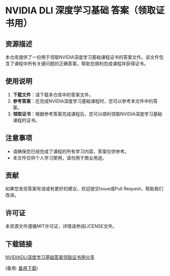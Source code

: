 # NVIDIA DLI 深度学习基础 答案（领取证书用）

## 资源描述

本仓库提供了一份用于领取NVIDIA深度学习基础课程证书的答案文件。该文件包含了课程中所有关键问题的正确答案，帮助您顺利完成课程并获得证书。

## 使用说明

1. **下载文件**：请下载本仓库中的答案文件。
2. **参考答案**：在完成NVIDIA深度学习基础课程时，您可以参考本文件中的答案。
3. **领取证书**：根据参考答案完成课程后，您可以顺利领取NVIDIA深度学习基础课程的证书。

## 注意事项

- 请确保您已经完成了课程的所有学习内容，答案仅供参考。
- 本文件仅供个人学习使用，请勿用于商业用途。

## 贡献

如果您发现答案有误或有更好的建议，欢迎提交Issue或Pull Request，帮助我们改进。

## 许可证

本资源文件遵循MIT许可证，详情请参阅LICENSE文件。

## 下载链接
[NVIDIADLI深度学习基础答案领取证书用分享](https://pan.quark.cn/s/9a512b23ed91) 

(备用: [备用下载](https://pan.baidu.com/s/1ezCx1XR-H2MhjP8pqqsCHA?pwd=1234))
